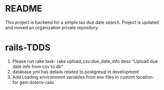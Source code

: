# README

This project is backend for a simple tax due date search. Project is updated and  moved an organization private repository.

# rails-TDDS
 1. Please run rake task- rake upload_csv:due_date_info
 desc "Upload due date info from csv to db"
 2. database.yml has details related to postgresql in development
 3. Add Loading environment variables from env files in custom location- for gem dotenv-rails
